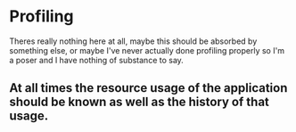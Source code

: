 # Profiling

Theres really nothing here at all, maybe this should be absorbed by something else, or maybe I've never actually done profiling properly so I'm a poser and I have nothing of substance to say.

## At all times the resource usage of the application should be known as well as the history of that usage.